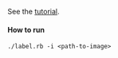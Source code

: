 See the [tutorial](http://googlecloudplatform.github.io/gcloud-ruby/#/docs/v0.12.2/gcloud/vision).

#### How to run

`./label.rb -i <path-to-image>`
